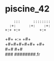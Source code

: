 # piscine_42

        :::      ::::::::
      :+:      :+:    :+:
    +:+ +:+         +:+  
  +#+  +:+       +#+     
+#+#+#+#+#+   +#+        
     #+#    #+#          
    ###   ########.fr    
